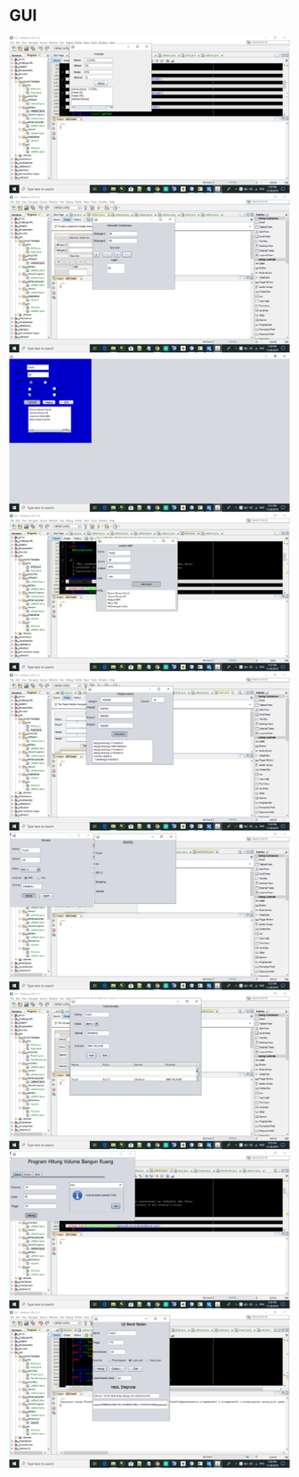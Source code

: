 # GUI
![Alt Text](https://github.com/yusrilmustofa/GUI/blob/master/Screenshot%20(200).png)
![Alt Text](https://github.com/yusrilmustofa/GUI/blob/master/Screenshot%20(201).png)
![Alt Text](https://github.com/yusrilmustofa/GUI/blob/master/Screenshot%20(202).png)
![Alt Text](https://github.com/yusrilmustofa/GUI/blob/master/Screenshot%20(203).png)
![Alt Text](https://github.com/yusrilmustofa/GUI/blob/master/Screenshot%20(204).png)
![Alt Text](https://github.com/yusrilmustofa/GUI/blob/master/Screenshot%20(205).png)
![Alt Text](https://github.com/yusrilmustofa/GUI/blob/master/Screenshot%20(206).png)
![Alt Text](https://github.com/yusrilmustofa/GUI/blob/master/Screenshot%20(207).png)
![Alt Text](https://github.com/yusrilmustofa/GUI/blob/master/Screenshot%20(208).png)
